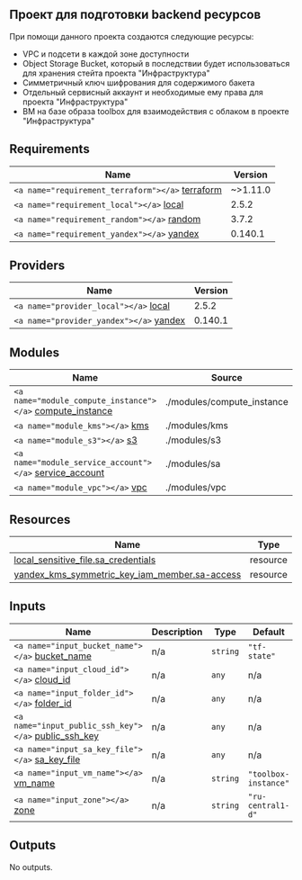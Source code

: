 <!-- BEGIN_TF_DOCS -->

## Проект для подготовки backend ресурсов

При помощи данного проекта создаются следующие ресурсы:

* VPC и подсети в каждой зоне доступности
* Object Storage Bucket, который в последствии будет использоваться для хранения стейта проекта "Инфраструктура"
* Симметричный ключ шифрования для содержимого бакета
* Отдельный сервисный аккаунт и необходимые ему права для проекта "Инфраструктура"
* ВМ на базе образа toolbox для взаимодействия с облаком в проекте "Инфраструктура"

## Requirements

| Name                                                                       | Version  |
| -------------------------------------------------------------------------- | -------- |
| `<a name="requirement_terraform"></a>` [terraform](#requirement\_terraform) | ~>1.11.0 |
| `<a name="requirement_local"></a>` [local](#requirement\_local)             | 2.5.2    |
| `<a name="requirement_random"></a>` [random](#requirement\_random)          | 3.7.2    |
| `<a name="requirement_yandex"></a>` [yandex](#requirement\_yandex)          | 0.140.1  |

## Providers

| Name                                                        | Version |
| ----------------------------------------------------------- | ------- |
| `<a name="provider_local"></a>` [local](#provider\_local)    | 2.5.2   |
| `<a name="provider_yandex"></a>` [yandex](#provider\_yandex) | 0.140.1 |

## Modules

| Name                                                                                    | Source                     | Version |
| --------------------------------------------------------------------------------------- | -------------------------- | ------- |
| `<a name="module_compute_instance"></a>` [compute\_instance](#module\_compute\_instance) | ./modules/compute_instance | n/a     |
| `<a name="module_kms"></a>` [kms](#module\_kms)                                          | ./modules/kms              | n/a     |
| `<a name="module_s3"></a>` [s3](#module\_s3)                                             | ./modules/s3               | n/a     |
| `<a name="module_service_account"></a>` [service\_account](#module\_service\_account)    | ./modules/sa               | n/a     |
| `<a name="module_vpc"></a>` [vpc](#module\_vpc)                                          | ./modules/vpc              | n/a     |

## Resources

| Name                                                                                                                                                          | Type     |
| ------------------------------------------------------------------------------------------------------------------------------------------------------------- | -------- |
| [local_sensitive_file.sa_credentials](https://registry.terraform.io/providers/hashicorp/local/2.5.2/docs/resources/sensitive_file)                               | resource |
| [yandex_kms_symmetric_key_iam_member.sa-access](https://registry.terraform.io/providers/yandex-cloud/yandex/0.140.1/docs/resources/kms_symmetric_key_iam_member) | resource |

## Inputs

| Name                                                                              | Description | Type       | Default                | Required |
| --------------------------------------------------------------------------------- | ----------- | ---------- | ---------------------- | :------: |
| `<a name="input_bucket_name"></a>` [bucket\_name](#input\_bucket\_name)            | n/a         | `string` | `"tf-state"`         |    no    |
| `<a name="input_cloud_id"></a>` [cloud\_id](#input\_cloud\_id)                     | n/a         | `any`    | n/a                    |   yes   |
| `<a name="input_folder_id"></a>` [folder\_id](#input\_folder\_id)                  | n/a         | `any`    | n/a                    |   yes   |
| `<a name="input_public_ssh_key"></a>` [public\_ssh\_key](#input\_public\_ssh\_key) | n/a         | `any`    | n/a                    |   yes   |
| `<a name="input_sa_key_file"></a>` [sa\_key\_file](#input\_sa\_key\_file)          | n/a         | `any`    | n/a                    |   yes   |
| `<a name="input_vm_name"></a>` [vm\_name](#input\_vm\_name)                        | n/a         | `string` | `"toolbox-instance"` |    no    |
| `<a name="input_zone"></a>` [zone](#input\_zone)                                   | n/a         | `string` | `"ru-central1-d"`    |    no    |

## Outputs

No outputs.

<!-- END_TF_DOCS -->
